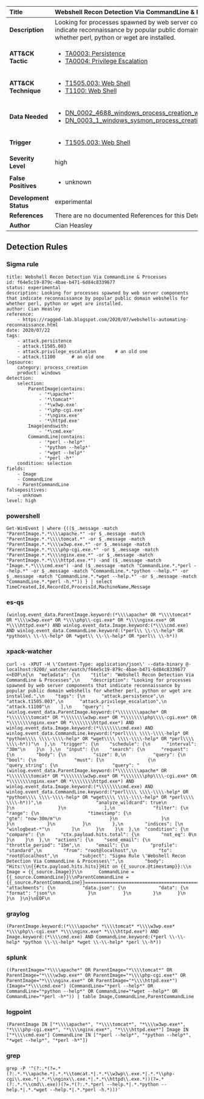 | Title                    | Webshell Recon Detection Via CommandLine & Processes       |
|:-------------------------|:------------------|
| **Description**          | Looking for processes spawned by web server components that indicate reconnaissance by popular public domain webshells for whether perl, python or wget are installed. |
| **ATT&amp;CK Tactic**    |  <ul><li>[TA0003: Persistence](https://attack.mitre.org/tactics/TA0003)</li><li>[TA0004: Privilege Escalation](https://attack.mitre.org/tactics/TA0004)</li></ul>  |
| **ATT&amp;CK Technique** | <ul><li>[T1505.003: Web Shell](https://attack.mitre.org/techniques/T1505.003)</li><li>[T1100: Web Shell](https://attack.mitre.org/techniques/T1100)</li></ul>  |
| **Data Needed**          | <ul><li>[DN_0002_4688_windows_process_creation_with_commandline](../Data_Needed/DN_0002_4688_windows_process_creation_with_commandline.md)</li><li>[DN_0003_1_windows_sysmon_process_creation](../Data_Needed/DN_0003_1_windows_sysmon_process_creation.md)</li></ul>  |
| **Trigger**              | <ul><li>[T1505.003: Web Shell](../Triggers/T1505.003.md)</li></ul>  |
| **Severity Level**       | high |
| **False Positives**      | <ul><li>unknown</li></ul>  |
| **Development Status**   | experimental |
| **References**           |  There are no documented References for this Detection Rule yet  |
| **Author**               | Cian Heasley |


## Detection Rules

### Sigma rule

```
title: Webshell Recon Detection Via CommandLine & Processes
id: f64e5c19-879c-4bae-b471-6d84c8339677
status: experimental
description: Looking for processes spawned by web server components that indicate reconnaissance by popular public domain webshells for whether perl, python or wget are installed.
author: Cian Heasley
reference:
    - https://ragged-lab.blogspot.com/2020/07/webshells-automating-reconnaissance.html
date: 2020/07/22
tags:
    - attack.persistence
    - attack.t1505.003
    - attack.privilege_escalation       # an old one
    - attack.t1100      # an old one
logsource:
    category: process_creation
    product: windows
detection:
    selection:
        ParentImage|contains:
            - '*\apache*'
            - '*\tomcat*'
            - '*\w3wp.exe'
            - '*\php-cgi.exe'
            - '*\nginx.exe'
            - '*\httpd.exe'
        Image|endswith:
            - '*\cmd.exe'
        CommandLine|contains:
            - '*perl --help*'
            - '*python --help*'
            - '*wget --help*'
            - '*perl -h*'
    condition: selection
fields:
    - Image
    - CommandLine
    - ParentCommandLine
falsepositives:
    - unknown
level: high

```





### powershell
    
```
Get-WinEvent | where {(($_.message -match "ParentImage.*.*\\\\apache.*" -or $_.message -match "ParentImage.*.*\\\\tomcat.*" -or $_.message -match "ParentImage.*.*\\\\w3wp.exe.*" -or $_.message -match "ParentImage.*.*\\\\php-cgi.exe.*" -or $_.message -match "ParentImage.*.*\\\\nginx.exe.*" -or $_.message -match "ParentImage.*.*\\\\httpd.exe.*") -and ($_.message -match "Image.*.*\\\\cmd.exe") -and ($_.message -match "CommandLine.*.*perl --help.*" -or $_.message -match "CommandLine.*.*python --help.*" -or $_.message -match "CommandLine.*.*wget --help.*" -or $_.message -match "CommandLine.*.*perl -h.*")) } | select TimeCreated,Id,RecordId,ProcessId,MachineName,Message
```


### es-qs
    
```
(winlog.event_data.ParentImage.keyword:(*\\\\apache* OR *\\\\tomcat* OR *\\\\w3wp.exe* OR *\\\\php\\-cgi.exe* OR *\\\\nginx.exe* OR *\\\\httpd.exe*) AND winlog.event_data.Image.keyword:(*\\\\cmd.exe) AND winlog.event_data.CommandLine.keyword:(*perl\\ \\-\\-help* OR *python\\ \\-\\-help* OR *wget\\ \\-\\-help* OR *perl\\ \\-h*))
```


### xpack-watcher
    
```
curl -s -XPUT -H \'Content-Type: application/json\' --data-binary @- localhost:9200/_watcher/watch/f64e5c19-879c-4bae-b471-6d84c8339677 <<EOF\n{\n  "metadata": {\n    "title": "Webshell Recon Detection Via CommandLine & Processes",\n    "description": "Looking for processes spawned by web server components that indicate reconnaissance by popular public domain webshells for whether perl, python or wget are installed.",\n    "tags": [\n      "attack.persistence",\n      "attack.t1505.003",\n      "attack.privilege_escalation",\n      "attack.t1100"\n    ],\n    "query": "(winlog.event_data.ParentImage.keyword:(*\\\\\\\\apache* OR *\\\\\\\\tomcat* OR *\\\\\\\\w3wp.exe* OR *\\\\\\\\php\\\\-cgi.exe* OR *\\\\\\\\nginx.exe* OR *\\\\\\\\httpd.exe*) AND winlog.event_data.Image.keyword:(*\\\\\\\\cmd.exe) AND winlog.event_data.CommandLine.keyword:(*perl\\\\ \\\\-\\\\-help* OR *python\\\\ \\\\-\\\\-help* OR *wget\\\\ \\\\-\\\\-help* OR *perl\\\\ \\\\-h*))"\n  },\n  "trigger": {\n    "schedule": {\n      "interval": "30m"\n    }\n  },\n  "input": {\n    "search": {\n      "request": {\n        "body": {\n          "size": 0,\n          "query": {\n            "bool": {\n              "must": [\n                {\n                  "query_string": {\n                    "query": "(winlog.event_data.ParentImage.keyword:(*\\\\\\\\apache* OR *\\\\\\\\tomcat* OR *\\\\\\\\w3wp.exe* OR *\\\\\\\\php\\\\-cgi.exe* OR *\\\\\\\\nginx.exe* OR *\\\\\\\\httpd.exe*) AND winlog.event_data.Image.keyword:(*\\\\\\\\cmd.exe) AND winlog.event_data.CommandLine.keyword:(*perl\\\\ \\\\-\\\\-help* OR *python\\\\ \\\\-\\\\-help* OR *wget\\\\ \\\\-\\\\-help* OR *perl\\\\ \\\\-h*))",\n                    "analyze_wildcard": true\n                  }\n                }\n              ],\n              "filter": {\n                "range": {\n                  "timestamp": {\n                    "gte": "now-30m/m"\n                  }\n                }\n              }\n            }\n          }\n        },\n        "indices": [\n          "winlogbeat-*"\n        ]\n      }\n    }\n  },\n  "condition": {\n    "compare": {\n      "ctx.payload.hits.total": {\n        "not_eq": 0\n      }\n    }\n  },\n  "actions": {\n    "send_email": {\n      "throttle_period": "15m",\n      "email": {\n        "profile": "standard",\n        "from": "root@localhost",\n        "to": "root@localhost",\n        "subject": "Sigma Rule \'Webshell Recon Detection Via CommandLine & Processes\'",\n        "body": "Hits:\\n{{#ctx.payload.hits.hits}}Hit on {{_source.@timestamp}}:\\n            Image = {{_source.Image}}\\n      CommandLine = {{_source.CommandLine}}\\nParentCommandLine = {{_source.ParentCommandLine}}================================================================================\\n{{/ctx.payload.hits.hits}}",\n        "attachments": {\n          "data.json": {\n            "data": {\n              "format": "json"\n            }\n          }\n        }\n      }\n    }\n  }\n}\nEOF\n
```


### graylog
    
```
(ParentImage.keyword:(*\\\\apache* *\\\\tomcat* *\\\\w3wp.exe* *\\\\php\\-cgi.exe* *\\\\nginx.exe* *\\\\httpd.exe*) AND Image.keyword:(*\\\\cmd.exe) AND CommandLine.keyword:(*perl \\-\\-help* *python \\-\\-help* *wget \\-\\-help* *perl \\-h*))
```


### splunk
    
```
((ParentImage="*\\\\apache*" OR ParentImage="*\\\\tomcat*" OR ParentImage="*\\\\w3wp.exe*" OR ParentImage="*\\\\php-cgi.exe*" OR ParentImage="*\\\\nginx.exe*" OR ParentImage="*\\\\httpd.exe*") (Image="*\\\\cmd.exe") (CommandLine="*perl --help*" OR CommandLine="*python --help*" OR CommandLine="*wget --help*" OR CommandLine="*perl -h*")) | table Image,CommandLine,ParentCommandLine
```


### logpoint
    
```
(ParentImage IN ["*\\\\apache*", "*\\\\tomcat*", "*\\\\w3wp.exe*", "*\\\\php-cgi.exe*", "*\\\\nginx.exe*", "*\\\\httpd.exe*"] Image IN ["*\\\\cmd.exe"] CommandLine IN ["*perl --help*", "*python --help*", "*wget --help*", "*perl -h*"])
```


### grep
    
```
grep -P '^(?:.*(?=.*(?:.*.*\\apache.*|.*.*\\tomcat.*|.*.*\\w3wp\\.exe.*|.*.*\\php-cgi\\.exe.*|.*.*\\nginx\\.exe.*|.*.*\\httpd\\.exe.*))(?=.*(?:.*.*\\cmd\\.exe))(?=.*(?:.*.*perl --help.*|.*.*python --help.*|.*.*wget --help.*|.*.*perl -h.*)))'
```



